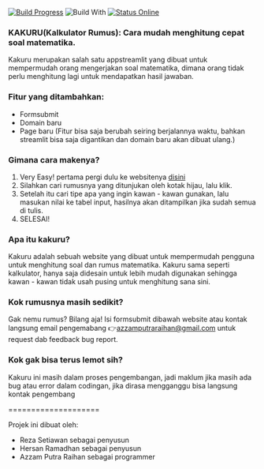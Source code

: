 [![Build Progress](https://img.shields.io/badge/build-Passing%20-green.svg?style=flat)](https://github.com/GrimDesignsFiveM/NinjaBot2.0/) ![Build With](https://forthebadge.com/images/badges/built-with-love.svg) [![Status Online](https://img.shields.io/badge/status-Online%20-brightgreen.svg?style=flat)](https://github.com/Dr4Ca/KAKURU/)

### KAKURU(Kalkulator Rumus): Cara mudah menghitung cepat soal matematika.
Kakuru merupakan salah satu appstreamlit yang dibuat untuk mempermudah orang mengerjakan soal matematika, dimana orang tidak perlu menghitung lagi untuk mendapatkan hasil jawaban.

### Fitur yang ditambahkan:
- Formsubmit
- Domain baru
- Page baru
(Fitur bisa saja berubah seiring berjalannya waktu, bahkan streamlit bisa saja digantikan dan domain baru akan dibuat ulang.)

### Gimana cara makenya?
1. Very Easy! pertama pergi dulu ke websitenya [disini](https://dr4ca-kakuru-mainpage-re453f.streamlitapp.com/)
2. Silahkan cari rumusnya yang ditunjukan oleh kotak hijau, lalu klik.
3. Setelah itu cari tipe apa yang ingin kawan - kawan gunakan, lalu masukan nilai ke tabel input, hasilnya akan ditampilkan jika sudah semua di tulis.
4. SELESAI!

### Apa itu kakuru?
Kakuru adalah sebuah website yang dibuat untuk mempermudah pengguna untuk menghitung soal dan rumus matematika. Kakuru sama seperti kalkulator, hanya saja didesain untuk lebih mudah digunakan sehingga kawan - kawan tidak usah pusing untuk menghitung sana sini.

### Kok rumusnya masih sedikit?
Gak nemu rumus? Bilang aja! Isi formsubmit dibawah website atau kontak langsung email pengemabang 👉azzamputraraihan@gmail.com untuk request dab feedback bug report.

### Kok gak bisa terus lemot sih?
Kakuru ini masih dalam proses pengembangan, jadi maklum jika masih ada bug atau error dalam codingan, jika dirasa mengganggu bisa langsung kontak pengembang

====================

Projek ini dibuat oleh:
- Reza Setiawan sebagai penyusun
- Hersan Ramadhan sebagai penyusun
- Azzam Putra Raihan sebagai programmer
